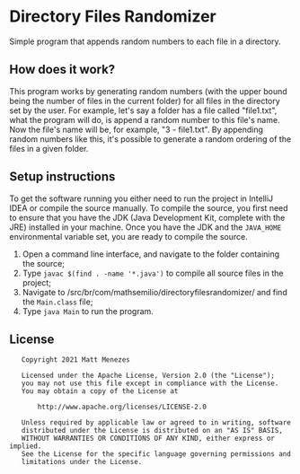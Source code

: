 # Directory Files Randomizer
Simple program that appends random numbers to each file in a directory.

## How does it work?
This program works by generating random numbers (with the upper bound being the number of files in the current folder)
for all files in the directory set by the user. For example, let's say a folder has a file called "file1.txt", what the
program will do, is append a random number to this file's name. Now the file's name will be, for example, "3 - file1.txt".
By appending random numbers like this, it's possible to generate a random ordering of the files in a given folder.

## Setup instructions
To get the software running you either need to run the project in IntelliJ IDEA or compile the source manually.
To compile the source, you first need to ensure that you have the JDK (Java Development Kit, complete with the JRE) installed in your machine.
Once you have the JDK and the ```JAVA_HOME``` environmental variable set, you are ready to compile the source.
  1. Open a command line interface, and navigate to the folder containing the source;
  2. Type ```javac $(find . -name '*.java')``` to compile all source files in the project;
  3. Navigate to /src/br/com/mathsemilio/directoryfilesrandomizer/ and find the ```Main.class``` file;
  4. Type ```java Main``` to run the program.
  
## License
```
   Copyright 2021 Matt Menezes

   Licensed under the Apache License, Version 2.0 (the "License");
   you may not use this file except in compliance with the License.
   You may obtain a copy of the License at

       http://www.apache.org/licenses/LICENSE-2.0

   Unless required by applicable law or agreed to in writing, software
   distributed under the License is distributed on an "AS IS" BASIS,
   WITHOUT WARRANTIES OR CONDITIONS OF ANY KIND, either express or implied.
   See the License for the specific language governing permissions and
   limitations under the License.
```
